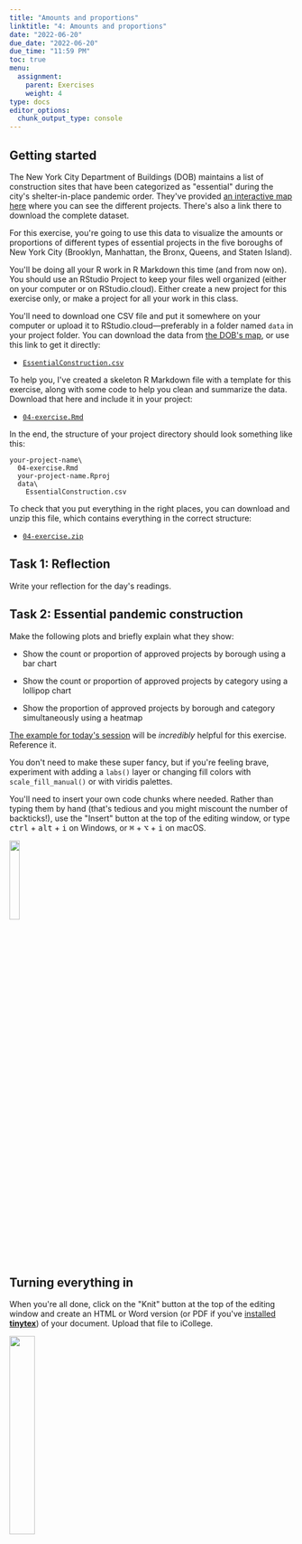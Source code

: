 ```yaml
---
title: "Amounts and proportions"
linktitle: "4: Amounts and proportions"
date: "2022-06-20"
due_date: "2022-06-20"
due_time: "11:59 PM"
toc: true
menu:
  assignment:
    parent: Exercises
    weight: 4
type: docs
editor_options: 
  chunk_output_type: console
---
```


## Getting started

The New York City Department of Buildings (DOB) maintains a list of construction sites that have been categorized as "essential" during the city's shelter-in-place pandemic order. They've provided [an interactive map here](https://www1.nyc.gov/assets/buildings/html/essential-active-construction.html) where you can see the different projects. There's also a link there to download the complete dataset. 

For this exercise, you're going to use this data to visualize the amounts or proportions of different types of essential projects in the five boroughs of New York City (Brooklyn, Manhattan, the Bronx, Queens, and Staten Island). 

You'll be doing all your R work in R Markdown this time (and from now on). You should use an RStudio Project to keep your files well organized (either on your computer or on RStudio.cloud). Either create a new project for this exercise only, or make a project for all your work in this class.

You'll need to download one CSV file and put it somewhere on your computer or upload it to RStudio.cloud—preferably in a folder named `data` in your project folder. You can download the data from [the DOB's map](https://www1.nyc.gov/assets/buildings/html/essential-active-construction.html), or use this link to get it directly:

- [<i class="fas fa-file-csv"></i> `EssentialConstruction.csv`](/projects/04-exercise/data/EssentialConstruction.csv)

To help you, I've created a skeleton R Markdown file with a template for this exercise, along with some code to help you clean and summarize the data. Download that here and include it in your project:

- [<i class="fab fa-r-project"></i> `04-exercise.Rmd`](/projects/04-exercise/04-exercise.Rmd)

In the end, the structure of your project directory should look something like this:

```text
your-project-name\
  04-exercise.Rmd
  your-project-name.Rproj
  data\
    EssentialConstruction.csv
```

To check that you put everything in the right places, you can download and unzip this file, which contains everything in the correct structure:

- [<i class="fas fa-file-archive"></i> `04-exercise.zip`](/projects/04-exercise.zip)


## Task 1: Reflection

Write your reflection for the day's readings.


## Task 2: Essential pandemic construction

Make the following plots and briefly explain what they show:

- Show the count or proportion of approved projects by borough using a bar chart

- Show the count or proportion of approved projects by category using a lollipop chart

- Show the proportion of approved projects by borough and category simultaneously using a heatmap

[The example for today's session](/example/04-example/) will be *incredibly* helpful for this exercise. Reference it.

You don't need to make these super fancy, but if you're feeling brave, experiment with adding a `labs()` layer or changing fill colors with `scale_fill_manual()` or with viridis palettes. 

You'll need to insert your own code chunks where needed. Rather than typing them by hand (that's tedious and you might miscount the number of backticks!), use the "Insert" button at the top of the editing window, or type <kbd>ctrl</kbd> + <kbd>alt</kbd> + <kbd>i</kbd> on Windows, or <kbd>⌘</kbd> + <kbd>⌥</kbd> + <kbd>i</kbd> on macOS.

<img src="../../../../../../../img/assignments/insert-chunk-button.png" width="19%" />


## Turning everything in

When you're all done, click on the "Knit" button at the top of the editing window and create an HTML or Word version (or PDF if you've [installed **tinytex**](/resource/install/#install-tinytex)) of your document. Upload that file to iCollege.

<img src="../../../../../../../img/assignments/knit-button.png" width="30%" />
